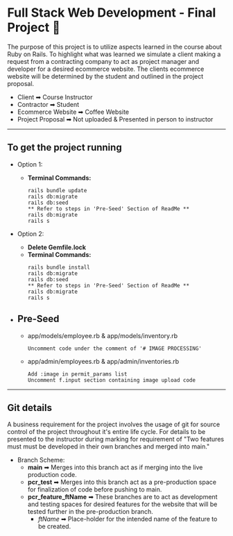 # Full Stack Web Development - Final Project 🏁

The purpose of this project is to utilize aspects learned in the course about Ruby on Rails.
To highlight what was learned we simulate a client making a request from a contracting company to act as project manager and developer for a desired ecommerce website.
The clients ecommerce website will be determined by the student and outlined in the project proposal.

- Client ➡ Course Instructor
- Contractor ➡ Student
- Ecommerce Website ➡ Coffee Website
- Project Proposal ➡ Not uploaded & Presented in person to instructor

---

## To get the project running

- Option 1:

  - **Terminal Commands:**
    ```
    rails bundle update
    rails db:migrate
    rails db:seed
    ** Refer to steps in 'Pre-Seed' Section of ReadMe **
    rails db:migrate
    rails s
    ```

- Option 2:
  - **Delete Gemfile.lock**
  - **Terminal Commands:**
    ```
    rails bundle install
    rails db:migrate
    rails db:seed
    ** Refer to steps in 'Pre-Seed' Section of ReadMe **
    rails db:migrate
    rails s
    ```
- ## **Pre-Seed**

  - app/models/employee.rb & app/models/inventory.rb
    ```
    Uncomment code under the comment of '# IMAGE PROCESSING'
    ```
  - app/admin/employees.rb & app/admin/inventories.rb

    ```
    Add :image in permit_params list
    Uncomment f.input section containing image upload code
    ```

---

## Git details

A business requirement for the project involves the usage of git for source control of the project throughout it's entire life cycle.
For details to be presented to the instructor during marking for requirement of "Two features must must be developed in their own branches and merged into main."

- Branch Scheme:
  - **main** ➡ Merges into this branch act as if merging into the live production code.
  - **pcr_test** ➡ Merges into this branch act as a pre-production space for finalization of code before pushing to main.
  - **pcr_feature_ftName** ➡ These branches are to act as development and testing spaces for desired features for the website that will be tested further in the pre-production branch.
    - _ftName_ ➡ Place-holder for the intended name of the feature to be created.

